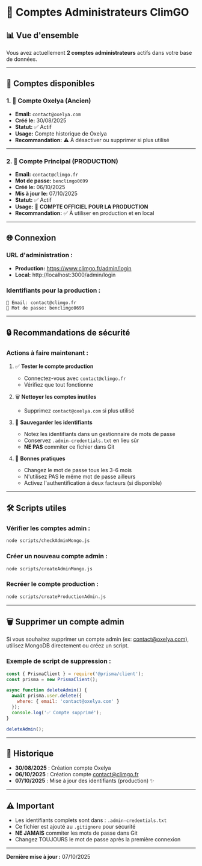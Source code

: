 # 👥 Comptes Administrateurs ClimGO

## 📊 Vue d'ensemble

Vous avez actuellement **2 comptes administrateurs** actifs dans votre base de données.

---

## 🔑 Comptes disponibles

### 1. 🏢 **Compte Oxelya** (Ancien)
- **Email:** `contact@oxelya.com`
- **Créé le:** 30/08/2025
- **Statut:** ✅ Actif
- **Usage:** Compte historique de Oxelya
- **Recommandation:** ⚠️ À désactiver ou supprimer si plus utilisé

---

### 2. 🎯 **Compte Principal** (PRODUCTION)
- **Email:** `contact@climgo.fr`
- **Mot de passe:** `benclimgo0699`
- **Créé le:** 06/10/2025
- **Mis à jour le:** 07/10/2025
- **Statut:** ✅ Actif
- **Usage:** 🌟 **COMPTE OFFICIEL POUR LA PRODUCTION**
- **Recommandation:** ✅ À utiliser en production et en local

---

## 🌐 Connexion

### URL d'administration :
- **Production:** https://www.climgo.fr/admin/login
- **Local:** http://localhost:3000/admin/login

### Identifiants pour la production :
```
📧 Email: contact@climgo.fr
🔐 Mot de passe: benclimgo0699
```

---

## 🔒 Recommandations de sécurité

### Actions à faire maintenant :

1. ✅ **Tester le compte production**
   - Connectez-vous avec `contact@climgo.fr`
   - Vérifiez que tout fonctionne

2. 🗑️ **Nettoyer les comptes inutiles**
   - Supprimez `contact@oxelya.com` si plus utilisé

3. 📝 **Sauvegarder les identifiants**
   - Notez les identifiants dans un gestionnaire de mots de passe
   - Conservez `.admin-credentials.txt` en lieu sûr
   - **NE PAS** commiter ce fichier dans Git

4. 🔐 **Bonnes pratiques**
   - Changez le mot de passe tous les 3-6 mois
   - N'utilisez PAS le même mot de passe ailleurs
   - Activez l'authentification à deux facteurs (si disponible)

---

## 🛠️ Scripts utiles

### Vérifier les comptes admin :
```bash
node scripts/checkAdminMongo.js
```

### Créer un nouveau compte admin :
```bash
node scripts/createAdminMongo.js
```

### Recréer le compte production :
```bash
node scripts/createProductionAdmin.js
```

---

## 🗑️ Supprimer un compte admin

Si vous souhaitez supprimer un compte admin (ex: contact@oxelya.com), utilisez MongoDB directement ou créez un script.

### Exemple de script de suppression :

```javascript
const { PrismaClient } = require('@prisma/client');
const prisma = new PrismaClient();

async function deleteAdmin() {
  await prisma.user.delete({
    where: { email: 'contact@oxelya.com' }
  });
  console.log('✅ Compte supprimé');
}

deleteAdmin();
```

---

## 📅 Historique

- **30/08/2025** : Création compte Oxelya
- **06/10/2025** : Création compte contact@climgo.fr
- **07/10/2025** : Mise à jour des identifiants (production) ✨

---

## ⚠️ Important

- Les identifiants complets sont dans : `.admin-credentials.txt`
- Ce fichier est ajouté au `.gitignore` pour sécurité
- **NE JAMAIS** commiter les mots de passe dans Git
- Changez TOUJOURS le mot de passe après la première connexion

---

**Dernière mise à jour :** 07/10/2025

